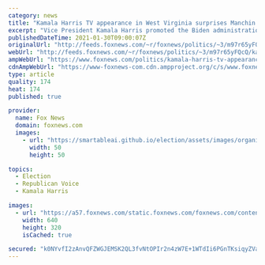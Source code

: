 ```yaml
---
category: news
title: "Kamala Harris TV appearance in West Virginia surprises Manchin: 'That's not working together'"
excerpt: "Vice President Kamala Harris promoted the Biden administration’s \"critical\" coronavirus \"American Rescue Plan\" this week in a pair of interviews with local TV stations in West Virginia and Arizona."
publishedDateTime: 2021-01-30T09:00:07Z
originalUrl: "http://feeds.foxnews.com/~r/foxnews/politics/~3/m97r65yFQcQ/kamala-harris-tv-appearance-in-west-virginia-surprises-manchin-thats-not-working-together"
webUrl: "http://feeds.foxnews.com/~r/foxnews/politics/~3/m97r65yFQcQ/kamala-harris-tv-appearance-in-west-virginia-surprises-manchin-thats-not-working-together"
ampWebUrl: "https://www.foxnews.com/politics/kamala-harris-tv-appearance-in-west-virginia-surprises-manchin-thats-not-working-together.amp"
cdnAmpWebUrl: "https://www-foxnews-com.cdn.ampproject.org/c/s/www.foxnews.com/politics/kamala-harris-tv-appearance-in-west-virginia-surprises-manchin-thats-not-working-together.amp"
type: article
quality: 174
heat: 174
published: true

provider:
  name: Fox News
  domain: foxnews.com
  images:
    - url: "https://smartableai.github.io/election/assets/images/organizations/foxnews.com-50x50.jpg"
      width: 50
      height: 50

topics:
  - Election
  - Republican Voice
  - Kamala Harris

images:
  - url: "https://a57.foxnews.com/static.foxnews.com/foxnews.com/content/uploads/2021/01/640/320/HarrisManchinSplit.jpg?ve=1&tl=1"
    width: 640
    height: 320
    isCached: true

secured: "k0NYvfI2zAnvQFZWGJEMSK2QL3fvNtOPIr2n4zW7E+1WTdIi6PGnTKsiqyZVaSAKlE93Ov1VepUdsg/9oHUAqH0OgCnm3n/NAmI2XTKuAIRnrPsUvLkXYNqBnLJF1IKo1gFbqXxkMxIEmuo9cjXndSQ0x4gTNgKammhjKAVyaaMH0pcgoYSDvVOiLUbYXIFiUtLGAF0x1AidWtrJtOvl23mT6LQKnnYWn5q8spTQdPdhxvB/QMrGJ0ahwXzGJwzlUtROlPZmsmR9AdIoCEeVJceZ8qxwdvzpBDjts+tUIdpybnQlh4Ld/482K+XBZBp5XMkRX08oLiw7Flwr/IOs+HsiUn8H5Llt34CvvJErnOA=;nT04OZWR9QcycRTEzWnIEw=="
---
```


